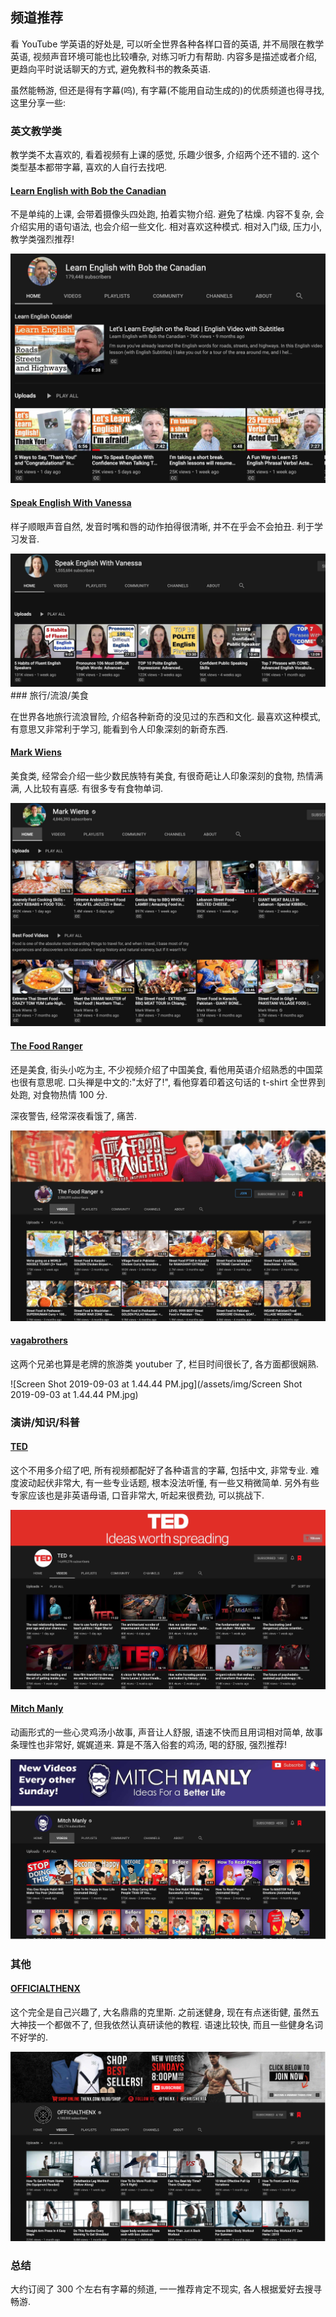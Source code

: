 ## 频道推荐

看 YouTube 学英语的好处是, 可以听全世界各种各样口音的英语, 并不局限在教学英语, 视频声音环境可能也比较嘈杂, 对练习听力有帮助. 内容多是描述或者介绍, 更趋向平时说话聊天的方式, 避免教科书的教条英语.

虽然能畅游, 但还是得有字幕(呜), 有字幕(不能用自动生成的)的优质频道也得寻找, 这里分享一些:

### 英文教学类

教学类不太喜欢的, 看着视频有上课的感觉, 乐趣少很多, 介绍两个还不错的. 这个类型基本都带字幕, 喜欢的人自行去找吧.

#### [Learn English with Bob the Canadian](https://www.youtube.com/channel/UCZJJTxA36ZPNTJ1WFIByaeA)

不是单纯的上课, 会带着摄像头四处跑, 拍着实物介绍. 避免了枯燥. 内容不复杂, 会介绍实用的语句语法, 也会介绍一些文化. 相对喜欢这种模式. 相对入门级, 压力小, 教学类强烈推荐!

<img src="/assets/img/Screen Shot 2019-09-01 at 9.49.48 PM.jpg"/>


#### [Speak English With Vanessa](https://www.youtube.com/user/theteachervanessa/featured)

样子顺眼声音自然, 发音时嘴和唇的动作拍得很清晰, 并不在乎会不会拍丑. 利于学习发音.

<img src="/assets/img/Screen Shot 2019-09-01 at 10.00.14 PM.jpg"/>
### 旅行/流浪/美食

在世界各地旅行流浪冒险, 介绍各种新奇的没见过的东西和文化. 最喜欢这种模式, 有意思又非常利于学习, 能看到令人印象深刻的新奇东西.

#### [Mark Wiens](https://www.youtube.com/user/migrationology/featured) 

美食类, 经常会介绍一些少数民族特有美食, 有很奇葩让人印象深刻的食物, 热情满满, 人比较有喜感. 有很多专有食物单词.

<img src="/assets/img/Screen Shot 2019-09-03 at 1.11.16 PM.jpg"/>


#### [The Food Ranger](https://www.youtube.com/user/thefoodranger/videos)

还是美食, 街头小吃为主, 不少视频介绍了中国美食, 看他用英语介绍熟悉的中国菜也很有意思呢. 口头禅是中文的:"太好了!", 看他穿着印着这句话的 t-shirt 全世界到处跑, 对食物热情 100 分.

深夜警告, 经常深夜看饿了, 痛苦.

<img src="/assets/img/Screen Shot 2019-09-03 at 1.16.03 PM.jpg"/>


#### [vagabrothers ](https://www.youtube.com/channel/UCa1WbVCkTqd5ecG6G2adIow)

这两个兄弟也算是老牌的旅游类 youtuber 了, 栏目时间很长了, 各方面都很娴熟.

![Screen Shot 2019-09-03 at 1.44.44 PM.jpg](/assets/img/Screen Shot 2019-09-03 at 1.44.44 PM.jpg)

### 演讲/知识/科普
#### [TED](https://www.youtube.com/channel/UCAuUUnT6oDeKwE6v1NGQxug/videos)

这个不用多介绍了吧, 所有视频都配好了各种语言的字幕, 包括中文, 非常专业. 难度波动起伏非常大, 有一些专业话题, 根本没法听懂, 有一些又稍微简单.  另外有些专家应该也是非英语母语, 口音非常大, 听起来很费劲, 可以挑战下.

<img src="/assets/img/Screen Shot 2019-09-05 at 4.17.11 PM.jpg"/>

#### [Mitch Manly](https://www.youtube.com/channel/UCijMvysvaZRsUFSEx17k7Cw/videos) 

动画形式的一些心灵鸡汤小故事, 声音让人舒服, 语速不快而且用词相对简单, 故事条理性也非常好, 娓娓道来. 算是不落入俗套的鸡汤, 喝的舒服, 强烈推荐!

<img src="/assets/img/Screen Shot 2019-09-05 at 4.21.05 PM.jpg"/>

### 其他
#### [OFFICIALTHENX ](https://www.youtube.com/channel/UCqjwF8rxRsotnojGl4gM0Zw/videos)

这个完全是自己兴趣了, 大名鼎鼎的克里斯. 之前迷健身, 现在有点迷街健, 虽然五大神技一个都做不了, 但我依然认真研读他的教程. 语速比较快, 而且一些健身名词不好学的.

<img src="/assets/img/Screen Shot 2019-09-05 at 4.25.35 PM.jpg"/>

### 总结

大约订阅了 300 个左右有字幕的频道, 一一推荐肯定不现实, 各人根据爱好去搜寻畅游.
